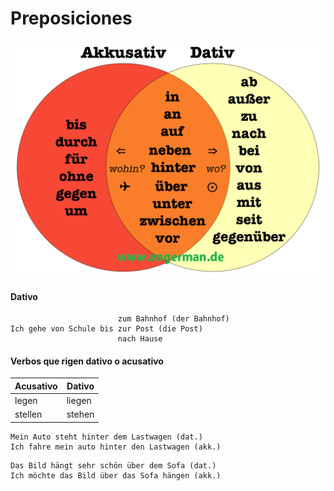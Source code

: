 # Preposiciones

<img src="Prapositionen.png" alt="Preposiciones">


#### Dativo

```
                        zum Bahnhof (der Bahnhof)
Ich gehe von Schule bis zur Post (die Post)
                        nach Hause
```

#### Verbos que rigen dativo o acusativo

| Acusativo | Dativo |
| ----- | ----- |
| legen | liegen |
| stellen | stehen |

```
Mein Auto steht hinter dem Lastwagen (dat.)
Ich fahre mein auto hinter den Lastwagen (akk.)
```
```
Das Bild hängt sehr schön über dem Sofa (dat.)
Ich möchte das Bild über das Sofa hängen (akk.)
```
